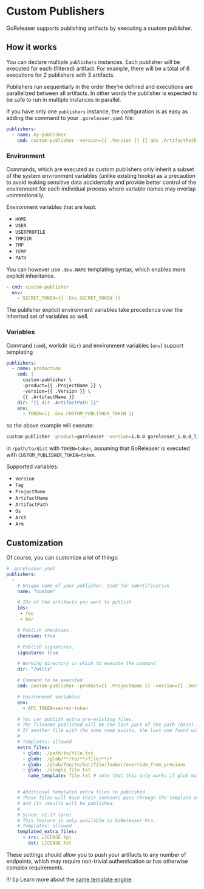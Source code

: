 # Custom Publishers

GoReleaser supports publishing artifacts by executing a custom publisher.

## How it works

You can declare multiple `publishers` instances. Each publisher will be
executed for each (filtered) artifact. For example, there will be a total of
6 executions for 2 publishers with 3 artifacts.

Publishers run sequentially in the order they're defined
and executions are parallelized between all artifacts.
In other words the publisher is expected to be safe to run
in multiple instances in parallel.

If you have only one `publishers` instance, the configuration is as easy as adding
the command to your `.goreleaser.yaml` file:

```yaml
publishers:
  - name: my-publisher
    cmd: custom-publisher -version={{ .Version }} {{ abs .ArtifactPath }}
```

### Environment

Commands, which are executed as custom publishers only inherit a subset of
the system environment variables (unlike existing hooks) as a precaution to
avoid leaking sensitive data accidentally and provide better control of the
environment for each individual process where variable names may overlap
unintentionally.

Environment variables that are kept:

- `HOME`
- `USER`
- `USERPROFILE`
- `TMPDIR`
- `TMP`
- `TEMP`
- `PATH`


You can however use `.Env.NAME` templating syntax, which enables
more explicit inheritance.

```yaml
- cmd: custom-publisher
  env:
    - SECRET_TOKEN={{ .Env.SECRET_TOKEN }}
```

The publisher explicit environment variables take precedence over the
inherited set of variables as well.

### Variables

Command (`cmd`), workdir (`dir`) and environment variables (`env`) support templating

```yaml
publishers:
  - name: production
    cmd: |
      custom-publisher \
      -product={{ .ProjectName }} \
      -version={{ .Version }} \
      {{ .ArtifactName }}
    dir: "{{ dir .ArtifactPath }}"
    env:
      - TOKEN={{ .Env.CUSTOM_PUBLISHER_TOKEN }}
```

so the above example will execute:

```bash
custom-publisher -product=goreleaser -version=1.0.0 goreleaser_1.0.0_linux_amd64.zip
```
in `/path/to/dist` with
`TOKEN=token`, assuming that GoReleaser is executed with
`CUSTOM_PUBLISHER_TOKEN=token`.

Supported variables:

- `Version`
- `Tag`
- `ProjectName`
- `ArtifactName`
- `ArtifactPath`
- `Os`
- `Arch`
- `Arm`

## Customization

Of course, you can customize a lot of things:

```yaml
# .goreleaser.yaml
publishers:
  -
    # Unique name of your publisher. Used for identification
    name: "custom"

    # IDs of the artifacts you want to publish
    ids:
     - foo
     - bar

    # Publish checksums.
    checksum: true

    # Publish signatures.
    signature: true

    # Working directory in which to execute the command
    dir: "/utils"

    # Command to be executed
    cmd: custom-publisher -product={{ .ProjectName }} -version={{ .Version }} {{ .ArtifactPath }}

    # Environment variables
    env:
      - API_TOKEN=secret-token

    # You can publish extra pre-existing files.
    # The filename published will be the last part of the path (base).
    # If another file with the same name exists, the last one found will be used.
    #
    # Templates: allowed
    extra_files:
      - glob: ./path/to/file.txt
      - glob: ./glob/**/to/**/file/**/*
      - glob: ./glob/foo/to/bar/file/foobar/override_from_previous
      - glob: ./single_file.txt
        name_template: file.txt # note that this only works if glob matches 1 file only


    # Additional templated extra files to published.
    # Those files will have their contents pass through the template engine,
    # and its results will be published.
    #
    # Since: v1.17 (pro)
    # This feature is only available in GoReleaser Pro.
    # Templates: allowed
    templated_extra_files:
      - src: LICENSE.tpl
        dst: LICENSE.txt

```

These settings should allow you to push your artifacts to any number of
endpoints, which may require non-trivial authentication or has otherwise complex
requirements.

!!! tip
    Learn more about the [name template engine](/customization/templates/).
